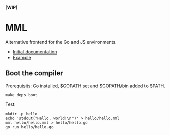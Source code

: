 **[WIP]**

# MML

Alternative frontend for the Go and JS environments.

- [Initial documentation](https://github.com/aryszka/mml/blob/master/tutorial.md)
- [Example](https://github.com/aryszka/mml/blob/master/main.mml)

## Boot the compiler

Prerequisits: Go installed, $GOPATH set and $GOPATH/bin added to $PATH.

```
make deps boot
```

Test:

```
mkdir -p hello
echo 'stdout("Hello, world!\n")' > hello/hello.mml
mml hello/hello.mml > hello/hello.go
go run hello/hello.go
```
